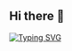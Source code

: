 ## Hi there 👋

[![Typing SVG](https://readme-typing-svg.demolab.com?font=Fira+Code&weight=600&pause=1000&color=4AC0F7&background=FFFFFF00&width=435&lines=Welcome+to+the+YuBin's+Github)](https://git.io/typing-svg)

<!--
**JeongYuBin/JeongYuBin** is a ✨ _special_ ✨ repository because its `README.md` (this file) appears on your GitHub profile.

Here are some ideas to get you started:

- 🔭 I’m currently working on ...
- 🌱 I’m currently learning ...
- 👯 I’m looking to collaborate on ...
- 🤔 I’m looking for help with ...
- 💬 Ask me about ...
- 📫 How to reach me: ...
- 😄 Pronouns: ...
- ⚡ Fun fact: ...
-->
